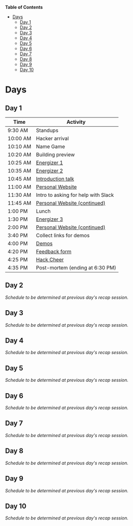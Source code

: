 <!-- markdown-toc start - Don't edit this section. Run M-x markdown-toc-generate-toc again -->
**Table of Contents**

- [Days](#days)
  - [Day 1](#day-1)
  - [Day 2](#day-2)
  - [Day 3](#day-3)
  - [Day 4](#day-4)
  - [Day 5](#day-5)
  - [Day 6](#day-6)
  - [Day 7](#day-7)
  - [Day 8](#day-8)
  - [Day 9](#day-9)
  - [Day 10](#day-10)

<!-- markdown-toc end -->

# Days

## Day 1

| Time     | Activity                                                      |
| -------- | ------------------------------------------------------------- |
| 9:30 AM  | Standups                                                      |
| 10:00 AM | Hacker arrival                                                |
| 10:10 AM | Name Game                                                     |
| 10:20 AM | Building preview                                              |
| 10:25 AM | [Energizer 1](../ACTIVITIES.md#i-love-my-neighbor-who)        |
| 10:35 AM | [Energizer 2](../ACTIVITIES.md#human-pictionary)              |
| 10:45 AM | [Introduction talk](../ACTIVITIES.md#introduction-talk)       |
| 11:00 AM | [Personal Website][personal_website]                          |
| 11:30 AM | Intro to asking for help with Slack                           |
| 11:45 AM | [Personal Website (continued)][personal_website]              |
| 1:00 PM  | Lunch                                                         |
| 1:30 PM  | [Energizer 3](../ACTIVITIES.md#evolution-rock-paper-scissors) |
| 2:00 PM  | [Personal Website (continued)][personal_website]              |
| 3:40 PM  | Collect links for demos                                       |
| 4:00 PM  | [Demos](../ACTIVITIES.md#demos)                               |
| 4:20 PM  | [Feedback form](../ACTIVITIES.md#feedback-forms)              |
| 4:25 PM  | [Hack Cheer](../ACTIVITIES.md#hack-cheer)                     |
| 4:35 PM  | Post-mortem (ending at 6:30 PM)                               |

## Day 2

_Schedule to be determined at previous day's recap session._

## Day 3

_Schedule to be determined at previous day's recap session._

## Day 4

_Schedule to be determined at previous day's recap session._

## Day 5

_Schedule to be determined at previous day's recap session._

## Day 6

_Schedule to be determined at previous day's recap session._

## Day 7

_Schedule to be determined at previous day's recap session._

## Day 8

_Schedule to be determined at previous day's recap session._

## Day 9

_Schedule to be determined at previous day's recap session._

## Day 10

_Schedule to be determined at previous day's recap session._

[personal_website]: https://workshops.hackclub.com/personal_website
[that_was_easy]: https://workshops.hackclub.com/that_was_easy
[geometric_pattern]: https://workshops.hackclub.com/geometric_pattern
[dodge]: https://workshops.hackclub.com/dodge
[platformer]: https://workshops.hackclub.com/platformer
[chat]: https://workshops.hackclub.com/chat
[collab_sketch]: https://workshops.hackclub.com/collab_sketch
[free_form_projects]: ../ACTIVITIES.md#free-form-projects
[hackathon]: ../ACTIVITIES.md#hackathons
